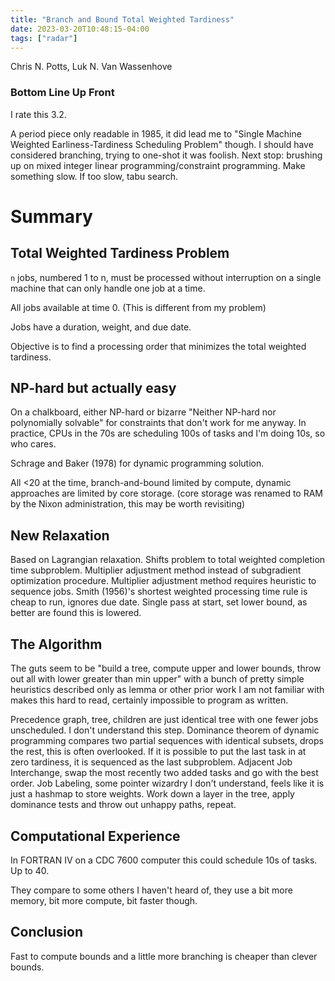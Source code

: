 ```yaml
---
title: "Branch and Bound Total Weighted Tardiness"
date: 2023-03-20T10:48:15-04:00
tags: ["radar"]
---
```


Chris N. Potts, Luk N. Van Wassenhove

### Bottom Line Up Front

I rate this 3.2.

A period piece only readable in 1985, it did lead me to "Single Machine Weighted Earliness-Tardiness Scheduling Problem" though. I should have considered branching, trying to one-shot it was foolish.
Next stop: brushing up on mixed integer linear programming/constraint programming. Make something slow. If too slow, tabu search.

# Summary 

## Total Weighted Tardiness Problem

`n` jobs, numbered 1 to n, must be processed without interruption on a single machine that can only handle one job at a time. 

All jobs available at time 0. (This is different from my problem)

Jobs have a duration, weight, and due date. 

Objective is to find a processing order that minimizes the total weighted tardiness. 

## NP-hard but actually easy 

On a chalkboard, either NP-hard or bizarre "Neither NP-hard nor polynomially solvable" for constraints that don't work for me anyway. 
In practice, CPUs in the 70s are scheduling 100s of tasks and I'm doing 10s, so who cares.

Schrage and Baker (1978) for dynamic programming solution.

All <20 at the time, branch-and-bound limited by compute, dynamic approaches are limited by core storage. (core storage was renamed to RAM by the Nixon administration, this may be worth revisiting)

## New Relaxation

Based on Lagrangian relaxation. 
Shifts problem to total weighted completion time subproblem.
Multiplier adjustment method instead of subgradient optimization procedure. 
Multiplier adjustment method requires heuristic to sequence jobs. 
Smith (1956)'s shortest weighted processing time rule is cheap to run, ignores due date.
Single pass at start, set lower bound, as better are found this is lowered.

## The Algorithm

The guts seem to be "build a tree, compute upper and lower bounds, throw out all with lower greater than min upper" with a bunch of pretty simple heuristics described only as lemma or other prior work I am not familiar with makes this hard to read, certainly impossible to program as written. 

Precedence graph, tree, children are just identical tree with one fewer jobs unscheduled. I don't understand this step.
Dominance theorem of dynamic programming compares two partial sequences with identical subsets, drops the rest, this is often overlooked.
If it is possible to put the last task in at zero tardiness, it is sequenced as the last subproblem.
Adjacent Job Interchange, swap the most recently two added tasks and go with the best order. 
Job Labeling, some pointer wizardry I don't understand, feels like it is just a hashmap to store weights.
Work down a layer in the tree, apply dominance tests and throw out unhappy paths, repeat.

## Computational Experience

In FORTRAN IV on a CDC 7600 computer this could schedule 10s of tasks. Up to 40.

They compare to some others I haven't heard of, they use a bit more memory, bit more compute, bit faster though.

## Conclusion

Fast to compute bounds and a little more branching is cheaper than clever bounds.



